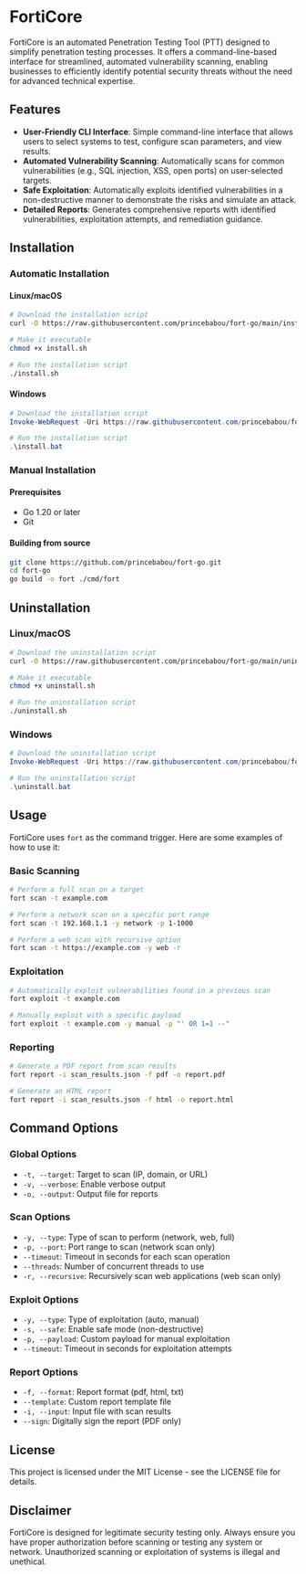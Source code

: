 # FortiCore

FortiCore is an automated Penetration Testing Tool (PTT) designed to simplify penetration testing processes. It offers a command-line-based interface for streamlined, automated vulnerability scanning, enabling businesses to efficiently identify potential security threats without the need for advanced technical expertise.

## Features

- **User-Friendly CLI Interface**: Simple command-line interface that allows users to select systems to test, configure scan parameters, and view results.
- **Automated Vulnerability Scanning**: Automatically scans for common vulnerabilities (e.g., SQL injection, XSS, open ports) on user-selected targets.
- **Safe Exploitation**: Automatically exploits identified vulnerabilities in a non-destructive manner to demonstrate the risks and simulate an attack.
- **Detailed Reports**: Generates comprehensive reports with identified vulnerabilities, exploitation attempts, and remediation guidance.

## Installation

### Automatic Installation

#### Linux/macOS

```bash
# Download the installation script
curl -O https://raw.githubusercontent.com/princebabou/fort-go/main/install.sh

# Make it executable
chmod +x install.sh

# Run the installation script
./install.sh
```

#### Windows

```powershell
# Download the installation script
Invoke-WebRequest -Uri https://raw.githubusercontent.com/princebabou/fort-go/main/install.bat -OutFile install.bat

# Run the installation script
.\install.bat
```

### Manual Installation

#### Prerequisites

- Go 1.20 or later
- Git

#### Building from source

```bash
git clone https://github.com/princebabou/fort-go.git
cd fort-go
go build -o fort ./cmd/fort
```

## Uninstallation

### Linux/macOS

```bash
# Download the uninstallation script
curl -O https://raw.githubusercontent.com/princebabou/fort-go/main/uninstall.sh

# Make it executable
chmod +x uninstall.sh

# Run the uninstallation script
./uninstall.sh
```

### Windows

```powershell
# Download the uninstallation script
Invoke-WebRequest -Uri https://raw.githubusercontent.com/princebabou/fort-go/main/uninstall.bat -OutFile uninstall.bat

# Run the uninstallation script
.\uninstall.bat
```

## Usage

FortiCore uses `fort` as the command trigger. Here are some examples of how to use it:

### Basic Scanning

```bash
# Perform a full scan on a target
fort scan -t example.com

# Perform a network scan on a specific port range
fort scan -t 192.168.1.1 -y network -p 1-1000

# Perform a web scan with recursive option
fort scan -t https://example.com -y web -r
```

### Exploitation

```bash
# Automatically exploit vulnerabilities found in a previous scan
fort exploit -t example.com

# Manually exploit with a specific payload
fort exploit -t example.com -y manual -p "' OR 1=1 --"
```

### Reporting

```bash
# Generate a PDF report from scan results
fort report -i scan_results.json -f pdf -o report.pdf

# Generate an HTML report
fort report -i scan_results.json -f html -o report.html
```

## Command Options

### Global Options

- `-t, --target`: Target to scan (IP, domain, or URL)
- `-v, --verbose`: Enable verbose output
- `-o, --output`: Output file for reports

### Scan Options

- `-y, --type`: Type of scan to perform (network, web, full)
- `-p, --port`: Port range to scan (network scan only)
- `--timeout`: Timeout in seconds for each scan operation
- `--threads`: Number of concurrent threads to use
- `-r, --recursive`: Recursively scan web applications (web scan only)

### Exploit Options

- `-y, --type`: Type of exploitation (auto, manual)
- `-s, --safe`: Enable safe mode (non-destructive)
- `-p, --payload`: Custom payload for manual exploitation
- `--timeout`: Timeout in seconds for exploitation attempts

### Report Options

- `-f, --format`: Report format (pdf, html, txt)
- `--template`: Custom report template file
- `-i, --input`: Input file with scan results
- `--sign`: Digitally sign the report (PDF only)

## License

This project is licensed under the MIT License - see the LICENSE file for details.

## Disclaimer

FortiCore is designed for legitimate security testing only. Always ensure you have proper authorization before scanning or testing any system or network. Unauthorized scanning or exploitation of systems is illegal and unethical.
